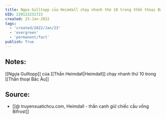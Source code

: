```yaml
---
title: Ngựa Gulltopp của Heimdall chạy nhanh thứ 10 trong thần thoại Bắc Âu
UID: 220123231723
created: 23-Jan-2022
tags:
  - 'created/2022/Jan/23'
  - 'evergreen'
  - 'permanent/fact'
publish: True
---
```

## Notes:
[[Ngựa Gulltopp]] của [[Thần Heimdall|Heimdall]] chạy nhanh thứ 10 trong [[Thần thoại Bắc Âu]]

## Source:
- [[@ truyenxuatichcu.com, Heimdall - thần canh giữ chiếc cầu vồng Bifrost]]


